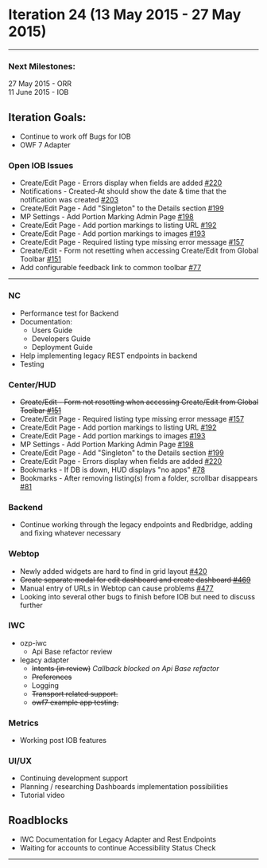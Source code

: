 # Iteration 24 (13 May 2015 - 27 May 2015)

*** 
### Next Milestones:
27 May 2015 - ORR
<br>11 June 2015 - IOB

## Iteration Goals:
* Continue to work off Bugs for IOB
* OWF 7 Adapter

### Open IOB Issues
* Create/Edit Page - Errors display when fields are added [#220](http://github.com/ozone-development/ozp-center/issues/220)
* Notifications - Created-At should show the date & time that the notification was created [#203](http://github.com/ozone-development/ozp-center/issues/203)
* Create/Edit Page - Add "Singleton" to the Details section [#199](http://github.com/ozone-development/ozp-center/issues/199)
* MP Settings - Add Portion Marking Admin Page [#198](http://github.com/ozone-development/ozp-center/issues/198)
* Create/Edit Page - Add portion markings to listing URL [#192](http://github.com/ozone-development/ozp-center/issues/192)
* Create/Edit Page - Add portion markings to images [#193](http://github.com/ozone-development/ozp-center/issues/193)
* Create/Edit Page - Required listing type missing error message [#157](http://github.com/ozone-development/ozp-center/issues/157)
* Create/Edit - Form not resetting when accessing Create/Edit from Global Toolbar [#151](http://github.com/ozone-development/ozp-center/issues/151)
* Add configurable feedback link to common toolbar [#77](http://github.com/ozone-development/ozp-center/issues/77)

***


### NC 
* Performance test for Backend
* Documentation:
  * Users Guide
  * Developers Guide
  * Deployment Guide
* Help implementing legacy REST endpoints in backend
* Testing

### Center/HUD
* ~~Create/Edit - Form not resetting when accessing Create/Edit from Global Toolbar [#151](http://github.com/ozone-development/ozp-center/issues/151)~~
* Create/Edit Page - Required listing type missing error message [#157](http://github.com/ozone-development/ozp-center/issues/157)
* Create/Edit Page - Add portion markings to listing URL [#192](http://github.com/ozone-development/ozp-center/issues/192)
* Create/Edit Page - Add portion markings to images [#193](http://github.com/ozone-development/ozp-center/issues/193)
* MP Settings - Add Portion Marking Admin Page [#198](http://github.com/ozone-development/ozp-center/issues/198)
* Create/Edit Page - Add "Singleton" to the Details section [#199](http://github.com/ozone-development/ozp-center/issues/199)
* Create/Edit Page - Errors display when fields are added [#220](http://github.com/ozone-development/ozp-center/issues/220)
* Bookmarks - If DB is down, HUD displays "no apps" [#78](http://github.com/ozone-development/ozp-center/issues/78)
* Bookmarks - After removing listing(s) from a folder, scrollbar disappears [#81](http://github.com/ozone-development/ozp-center/issues/81)


### Backend
* Continue working through the legacy endpoints and Redbridge, adding and fixing whatever necessary


### Webtop
* Newly added widgets are hard to find in grid layout [#420](http://github.com/ozone-development/ozp-webtop/issues/420)
* ~~Create separate modal for edit dashboard and create dashboard [#469](http://github.com/ozone-development/ozp-webtop/issues/469)~~
* Manual entry of URLs in Webtop can cause problems [#477](http://github.com/ozone-development/ozp-webtop/issues/477)
* Looking into several other bugs to finish before IOB but need to discuss further


### IWC
* ozp-iwc
  * Api Base refactor review
* legacy adapter
  * ~~Intents (in review)~~ _Callback blocked on Api Base refactor_
  * ~~Preferences~~
  * Logging
  * ~~Transport related support.~~
  * ~~owf7 example app testing.~~

### Metrics
* Working post IOB features

### UI/UX
* Continuing development support
* Planning / researching Dashboards implementation possibilities
* Tutorial video

## Roadblocks
* IWC Documentation for Legacy Adapter and Rest Endpoints
* Waiting for accounts to continue Accessibility Status Check

***